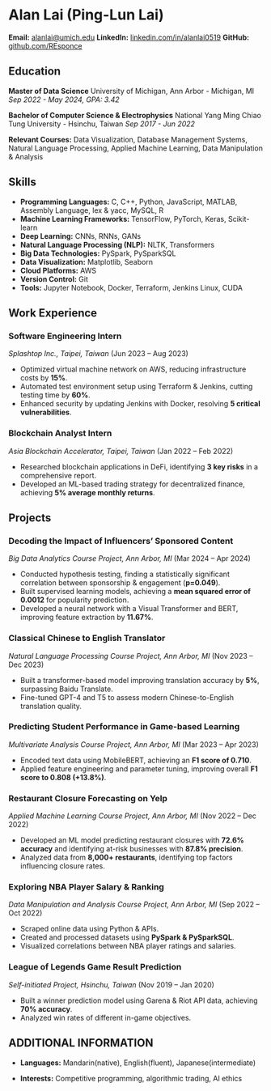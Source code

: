 # Alan Lai (Ping-Lun Lai)

<!-- **Location:** San Francisco, CA
**Phone:** (734) 450-6975 -->
**Email:** alanlai@umich.edu
**LinkedIn:** [linkedin.com/in/alanlai0519](https://linkedin.com/in/alanlai0519)
**GitHub:** [github.com/REsponce](https://github.com/REsponce)

## Education

**Master of Data Science**
University of Michigan, Ann Arbor - Michigan, MI
*Sep 2022 - May 2024, GPA: 3.42*

**Bachelor of Computer Science & Electrophysics**
National Yang Ming Chiao Tung University - Hsinchu, Taiwan
*Sep 2017 - Jun 2022*

**Relevant Courses:** Data Visualization, Database Management Systems, Natural Language Processing, Applied Machine Learning, Data Manipulation & Analysis

## Skills

- **Programming Languages:** C, C++, Python, JavaScript, MATLAB, Assembly Language, lex & yacc, MySQL, R
- **Machine Learning Frameworks:** TensorFlow, PyTorch, Keras, Scikit-learn
- **Deep Learning:** CNNs, RNNs, GANs
- **Natural Language Processing (NLP):** NLTK, Transformers
- **Big Data Technologies:** PySpark, PySparkSQL
- **Data Visualization:** Matplotlib, Seaborn
- **Cloud Platforms:** AWS
- **Version Control:** Git
- **Tools:** Jupyter Notebook, Docker, Terraform, Jenkins Linux, CUDA

## Work Experience

### Software Engineering Intern  
*Splashtop Inc., Taipei, Taiwan* (Jun 2023 – Aug 2023)  
- Optimized virtual machine network on AWS, reducing infrastructure costs by **15%**.  
- Automated test environment setup using Terraform & Jenkins, cutting testing time by **60%**.  
- Enhanced security by updating Jenkins with Docker, resolving **5 critical vulnerabilities**.  

### Blockchain Analyst Intern  
*Asia Blockchain Accelerator, Taipei, Taiwan* (Jan 2022 – Feb 2022)  
- Researched blockchain applications in DeFi, identifying **3 key risks** in a comprehensive report.  
- Developed an ML-based trading strategy for decentralized finance, achieving **5% average monthly returns**.  

## Projects

### Decoding the Impact of Influencers’ Sponsored Content  
*Big Data Analytics Course Project, Ann Arbor, MI* (Mar 2024 – Apr 2024)  
- Conducted hypothesis testing, finding a statistically significant correlation between sponsorship & engagement (**p=0.049**).  
- Built supervised learning models, achieving a **mean squared error of 0.0012** for popularity prediction.  
- Developed a neural network with a Visual Transformer and BERT, improving feature extraction by **11.67%**.  

### Classical Chinese to English Translator  
*Natural Language Processing Course Project, Ann Arbor, MI* (Nov 2023 – Dec 2023)  
- Built a transformer-based model improving translation accuracy by **5%**, surpassing Baidu Translate.  
- Fine-tuned GPT-4 and T5 to assess modern Chinese-to-English translation quality.  

### Predicting Student Performance in Game-based Learning  
*Multivariate Analysis Course Project, Ann Arbor, MI* (Mar 2023 – Apr 2023)  
- Encoded text data using MobileBERT, achieving an **F1 score of 0.710**.  
- Applied feature engineering and parameter tuning, improving overall **F1 score to 0.808 (+13.8%)**.  

### Restaurant Closure Forecasting on Yelp  
*Applied Machine Learning Course Project, Ann Arbor, MI* (Nov 2022 – Dec 2022)  
- Developed an ML model predicting restaurant closures with **72.6% accuracy** and identifying at-risk businesses with **87.8% precision**.  
- Analyzed data from **8,000+ restaurants**, identifying top factors influencing closure rates.  

### Exploring NBA Player Salary & Ranking  
*Data Manipulation and Analysis Course Project, Ann Arbor, MI* (Sep 2022 – Oct 2022)  
- Scraped online data using Python & APIs.  
- Created and processed datasets using **PySpark & PySparkSQL**.  
- Visualized correlations between NBA player ratings and salaries.  

### League of Legends Game Result Prediction  
*Self-initiated Project, Hsinchu, Taiwan* (Nov 2019 – Jan 2020)  
- Built a winner prediction model using Garena & Riot API data, achieving **70% accuracy**.  
- Analyzed win rates of different in-game objectives.  

## ADDITIONAL INFORMATION

- **Languages:** Mandarin(native), English(fluent), Japanese(intermediate)
<!-- - **Certifications:** AWS Certified Cloud Practitioner (Pending)  -->
- **Interests:** Competitive programming, algorithmic trading, AI ethics
